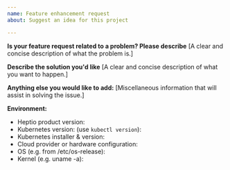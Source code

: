 ```yaml
---
name: Feature enhancement request
about: Suggest an idea for this project

---
```


**Is your feature request related to a problem? Please describe**
[A clear and concise description of what the problem is.]

**Describe the solution you'd like**
[A clear and concise description of what you want to happen.]

**Anything else you would like to add:**
[Miscellaneous information that will assist in solving the issue.]

**Environment:**

- Heptio product version: 
- Kubernetes version: (use `kubectl version`):
- Kubernetes installer & version:
- Cloud provider or hardware configuration:
- OS (e.g. from /etc/os-release): 
- Kernel (e.g. uname -a):
